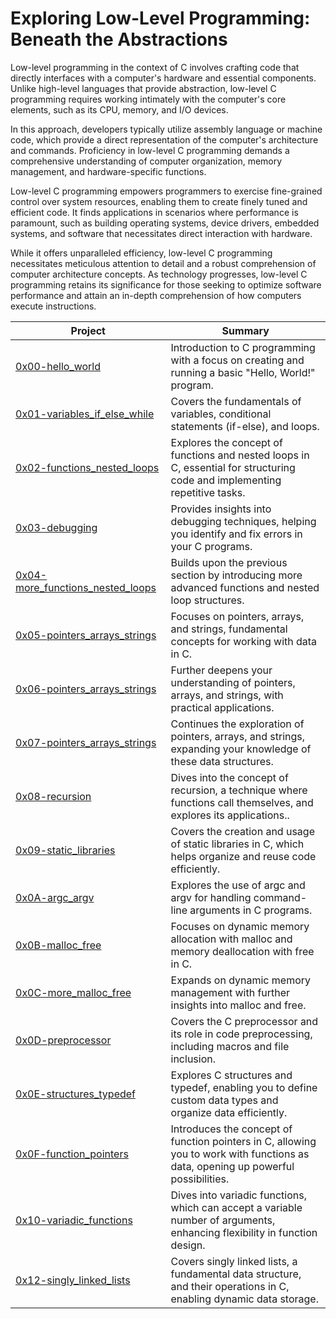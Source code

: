# Exploring Low-Level Programming: Beneath the Abstractions

Low-level programming in the context of C involves crafting code that directly interfaces with a computer's hardware and essential components. Unlike high-level languages that provide abstraction, low-level C programming requires working intimately with the computer's core elements, such as its CPU, memory, and I/O devices.

In this approach, developers typically utilize assembly language or machine code, which provide a direct representation of the computer's architecture and commands. Proficiency in low-level C programming demands a comprehensive understanding of computer organization, memory management, and hardware-specific functions.

Low-level C programming empowers programmers to exercise fine-grained control over system resources, enabling them to create finely tuned and efficient code. It finds applications in scenarios where performance is paramount, such as building operating systems, device drivers, embedded systems, and software that necessitates direct interaction with hardware.

While it offers unparalleled efficiency, low-level C programming necessitates meticulous attention to detail and a robust comprehension of computer architecture concepts. As technology progresses, low-level C programming retains its significance for those seeking to optimize software performance and attain an in-depth comprehension of how computers execute instructions.



| Project | Summary |
|---------|---------|
|[0x00-hello_world](0x00-hello_world)  | Introduction to C programming with a focus on creating and running a basic "Hello, World!" program. |
| [0x01-variables_if_else_while](./0x01-variables_if_else_while)|Covers the fundamentals of variables, conditional statements (if-else), and loops. |
|[0x02-functions_nested_loops](./0x02-functions_nested_loops) | Explores the concept of functions and nested loops in C, essential for structuring code and implementing repetitive tasks.|
|[0x03-debugging](./0x03-debugging) | Provides insights into debugging techniques, helping you identify and fix errors in your C programs.|
|[0x04-more_functions_nested_loops](./0x04-more_functions_nested_loops) |Builds upon the previous section by introducing more advanced functions and nested loop structures. |
|[0x05-pointers_arrays_strings](./0x05-pointers_arrays_strings) | Focuses on pointers, arrays, and strings, fundamental concepts for working with data in C.|
|[0x06-pointers_arrays_strings](./0x06-pointers_arrays_strings) | Further deepens your understanding of pointers, arrays, and strings, with practical applications.|
|[0x07-pointers_arrays_strings](./0x07-pointers_arrays_strings) |  Continues the exploration of pointers, arrays, and strings, expanding your knowledge of these data structures.|
|[0x08-recursion](./0x08-recursion) |Dives into the concept of recursion, a technique where functions call themselves, and explores its applications.. |
|[0x09-static_libraries](./0x09-static_libraries) |Covers the creation and usage of static libraries in C, which helps organize and reuse code efficiently. |
|[0x0A-argc_argv](./0x0A-argc_argv) | Explores the use of argc and argv for handling command-line arguments in C programs.|
|[0x0B-malloc_free](./0x0B-malloc_free) | Focuses on dynamic memory allocation with malloc and memory deallocation with free in C.|
|[0x0C-more_malloc_free](./0x0C-more_malloc_free) | Expands on dynamic memory management with further insights into malloc and free.|
|[0x0D-preprocessor](./0x0D-preprocessor) | Covers the C preprocessor and its role in code preprocessing, including macros and file inclusion. |
|[0x0E-structures_typedef](./0x0E-structures_typedef) | Explores C structures and typedef, enabling you to define custom data types and organize data efficiently. |
|[0x0F-function_pointers](./0x0F-function_pointers) | Introduces the concept of function pointers in C, allowing you to work with functions as data, opening up powerful possibilities. |
|[0x10-variadic_functions](./0x10-variadic_functions) | Dives into variadic functions, which can accept a variable number of arguments, enhancing flexibility in function design. |
|[0x12-singly_linked_lists](./0x12-singly_linked_lists) | Covers singly linked lists, a fundamental data structure, and their operations in C, enabling dynamic data storage. |

